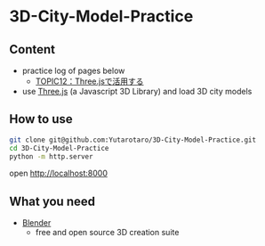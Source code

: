 # 3D-City-Model-Practice

## Content

- practice log of pages below
    - [TOPIC12：Three.jsで活用する](https://www.mlit.go.jp/plateau/learning/tpc12-1/)
- use [Three.js](https://threejs.org/) (a Javascript 3D Library) and load 3D city models

## How to use
```bash
git clone git@github.com:Yutarotaro/3D-City-Model-Practice.git
cd 3D-City-Model-Practice
python -m http.server
```
open [http://localhost:8000](http://localhost:8000)

## What you need
- [Blender](https://www.blender.org/)
    - free and open source 3D creation suite
